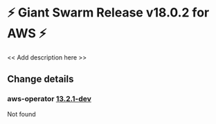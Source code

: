# :zap: Giant Swarm Release v18.0.2 for AWS :zap:

<< Add description here >>

## Change details


### aws-operator [13.2.1-dev](https://github.com/giantswarm/aws-operator/releases/tag/v13.2.1-dev)

Not found


